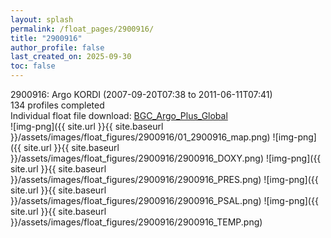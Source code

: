 ```yaml
---
layout: splash
permalink: /float_pages/2900916/
title: "2900916"
author_profile: false
last_created_on: 2025-09-30
toc: false
---
```

 
2900916: Argo KORDI (2007-09-20T07:38 to 2011-06-11T07:41)\
134 profiles completed\
Individual float file download: [BGC_Argo_Plus_Global](https://ftp.soest.hawaii.edu/bgc_argo_plus/Individual_Floats/outliers_removed/2900916_Sprof_processed.nc)\
![img-png]({{ site.url }}{{ site.baseurl }}/assets/images/float_figures/2900916/01_2900916_map.png)
![img-png]({{ site.url }}{{ site.baseurl }}/assets/images/float_figures/2900916/2900916_DOXY.png)
![img-png]({{ site.url }}{{ site.baseurl }}/assets/images/float_figures/2900916/2900916_PRES.png)
![img-png]({{ site.url }}{{ site.baseurl }}/assets/images/float_figures/2900916/2900916_PSAL.png)
![img-png]({{ site.url }}{{ site.baseurl }}/assets/images/float_figures/2900916/2900916_TEMP.png)
